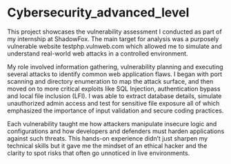 # Cybersecurity_advanced_level

This project showcases the vulnerability assessment I conducted as part of my internship at ShadowFox. The main target for analysis was a purposely vulnerable website testphp.vulnweb.com which allowed me to simulate and understand real-world web attacks in a controlled environment.

My role involved information gathering, vulnerability planning and executing several attacks to identify common web application flaws. I began with port scanning and directory enumeration to map the attack surface, and then moved on to more critical exploits like SQL Injection, authentication bypass and local file inclusion (LFI). I was able to extract database details, simulate unauthorized admin access and test for sensitive file exposure all of which emphasized the importance of input validation and secure coding practices.

Each vulnerability taught me how attackers manipulate insecure logic and configurations and how developers and defenders must harden applications against such threats. This hands-on experience didn’t just sharpen my technical skills but it gave me the mindset of an ethical hacker and the clarity to spot risks that often go unnoticed in live environments.
 
